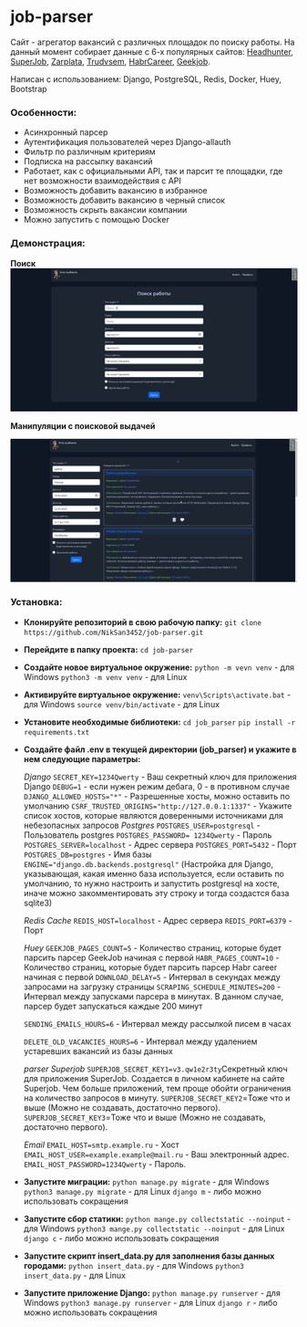 # job-parser

Сайт - агрегатор вакансий с различных площадок по поиску работы. На данный момент собирает данные с 6-х популярных сайтов: [Headhunter](https://hh.ru/), [SuperJob](https://superjob.ru), [Zarplata](https://zarplata.ru), [Trudvsem](https://trudvsem.ru/), [HabrCareer](https://career.habr.com/), [Geekjob](https://geekjob.ru/).

Написан с использованием: Django, PostgreSQL, Redis, Docker, Huey, Bootstrap

### Особенности:

-   Асинхронный парсер
-   Аутентификация пользователей через Django-allauth
-   Фильтр по различным критериям
-   Подписка на рассылку вакансий
-   Работает, как с официальными API, так и парсит те площадки, где нет возможности взаимодействия с API
-   Возможность добавить вакансию в избранное
-   Возможность добавить вакансию в черный список
-   Возможность скрыть вакансии компании
-   Можно запустить с помощью Docker

### Демонстрация:

**Поиск**
![home.png](/screenshots/searching.gif)

**Манипуляции с поисковой выдачей**

![list.png](/screenshots/list.gif)

### Установка:

-   **Клонируйте репозиторий в свою рабочую папку:**
    `git clone https://github.com/NikSan3452/job-parser.git`
    

-   **Перейдите в папку проекта:**
    `cd job-parser`<br>

-   **Создайте новое виртуальное окружение:**
    `python -m vevn venv` - для Windows
    `python3 -m venv venv` - для Linux<br>

-   **Активируйте виртуальное окружение:**
    `venv\Scripts\activate.bat` - для Windows
    `source venv/bin/activate` - для Linux<br>

-   **Установите необходимые библиотеки:**
    `cd job_parser`
    `pip install -r requirements.txt`<br>

-   **Создайте файл .env в текущей директории (job_parser) и укажите в нем следующие параметры:**

    _Django_
    `SECRET_KEY=1234Qwerty` - Ваш секретный ключ для приложения Django
    `DEBUG=1` - если нужен режим дебага, 0 - в противном случае
    `DJANGO_ALLOWED_HOSTS="*"` - Разрешенные хосты, можно оставить по умолчанию
    `CSRF_TRUSTED_ORIGINS="http://127.0.0.1:1337"` - Укажите список хостов, которые являются доверенными источниками для небезопасных запросов
    _Postgres_
    `POSTGRES_USER=postgresql` - Пользователь postgres
    `POSTGRES_PASSWORD= 1234Qwerty` - Пароль
    `POSTGRES_SERVER=localhost` - Адрес сервера
    `POSTGRES_PORT=5432` - Порт
    `POSTGRES_DB=postgres` - Имя базы
    `ENGINE="django.db.backends.postgresql"` (Настройка для Django, указывающая, какая именно база используется, если оставить по умолчанию, то нужно настроить и запустить postgresql на хосте, иначе можно закомментировать эту строку и тогда создастся база sqlite3)

    _Redis Cache_
    `REDIS_HOST=localhost` - Адрес сервера
    `REDIS_PORT=6379` - Порт

    _Huey_
    `GEEKJOB_PAGES_COUNT=5` - Количество страниц, которые будет парсить парсер GeekJob начиная с первой
    `HABR_PAGES_COUNT=10` - Количество страниц, которые будет парсить парсер Habr career начиная с первой
    `DOWNLOAD_DELAY=5` - Интервал в секундах между запросами на загрузку страницы
    `SCRAPING_SCHEDULE_MINUTES=200` - Интервал между запусками парсера в минутах. В данном случае, парсер будет запускаться каждые 200 минут

    `SENDING_EMAILS_HOURS=6` - Интервал между рассылкой писем в часах

    `DELETE_OLD_VACANCIES_HOURS=6` - Интервал между удалением устаревших вакансий из базы данных

    _parser Superjob_
    `SUPERJOB_SECRET_KEY1=v3.qw1e2r3ty`Секретный ключ для приложения SuperJob. Создается в личном кабинете на сайте Superjob. Чем больше приложений, тем проще обойти ограничения на количество запросов в минуту.
    `SUPERJOB_SECRET_KEY2`=Тоже что и выше (Можно не создавать, достаточно первого).
    `SUPERJOB_SECRET_KEY3`=Тоже что и выше (Можно не создавать, достаточно первого).

    _Email_
    `EMAIL_HOST=smtp.example.ru` - Хост
    `EMAIL_HOST_USER=example.example@mail.ru` - Ваш электронный адрес.
    `EMAIL_HOST_PASSWORD=1234Qwerty` - Пароль.<br>

-   **Запустите миграции:**
    `python manage.py migrate` - для Windows
    `python3 manage.py migrate` - для Linux
    `django m` - либо можно использовать сокращения<br>

-   **Запустите сбор статики:**
    `python mange.py collectstatic --noinput` - для Windows
    `python3 mange.py collectstatic --noinput` - для Linux
    `django с` - либо можно использовать сокращения<br>

-   **Запустите скрипт insert_data.py для заполнения базы данных городами:**
    `python insert_data.py` - для Windows
    `python3 insert_data.py` - для Linux<br>

-   **Запустите приложение Django:**
    `python manage.py runserver` - для Windows
    `python3 manage.py runserver` - для Linux
    `django r` - либо можно использовать сокращения<br>
